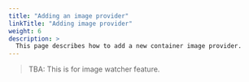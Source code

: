 ```yaml
---
title: "Adding an image provider"
linkTitle: "Adding image provider"
weight: 6
description: >
  This page describes how to add a new container image provider.
---
```


> TBA: This is for image watcher feature.
